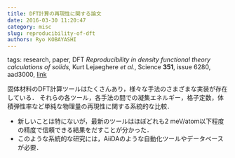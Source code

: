 ```yaml
---
title: DFT計算の再現性に関する論文
date: 2016-03-30 11:20:47
category: misc
slug: reproducibility-of-dft
authors: Ryo KOBAYASHI
---
```


tags: research, paper, DFT
*Reproducibility in density functional theory calculations of solids*,
Kurt Lejaeghere *et al.*, Science **351**, issue 6280, aad3000,
[link](http://www.sciencemag.org/cgi/doi/10.1126/science.aad3000)

固体材料のDFT計算ツールはたくさんあり，様々な手法のさまざまな実装が存在している．
それらの各ツール，各手法の間での凝集エネルギー，格子定数，体積弾性率など単純な物理量の再現性に関する系統的な比較．

-   新しいことは特にないが，最新のツールはほぼどれも2
    meV/atom以下程度の精度で信頼できる結果をだすことが分かった．
-   このような系統的な研究には，AiiDAのような自動化ツールやデータベースが必要．
